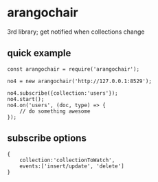# arangochair
3rd library; get notified when collections change


## quick example

```es6
const arangochair = require('arangochair');

no4 = new arangochair('http://127.0.0.1:8529');

no4.subscribe({collection:'users'});
no4.start();
no4.on('users', (doc, type) => {
    // do something awesome
});
```

## subscribe options

```
{
    collection:'collectionToWatch',
    events:['insert/update', 'delete']
}
```